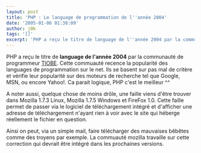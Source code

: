 ```yaml
---
layout: post
title: 'PHP : Le language de programmation de l''année 2004'
date: '2005-01-06 01:38:09'
author: j0k
tags: '[]'
excerpt: 'PHP a reçu le titre de language de l''année 2004 par la communauté de programmeur [TIOBE](http://www.tiobe.com/tpci.htm).   Cette commuauté recence la popularité des languages de programmation sur le net. Ils se basent sur pas mal de critère et vérifie leur popularité sur des moteurs de recherche tel que Google, MSN, ou encore Yahoo!.   Ca parait      ...'
---
```


PHP a reçu le titre de **language de l'année 2004** par la communauté de programmeur [TIOBE](http://www.tiobe.com/tpci.htm).   Cette commuauté recence la popularité des languages de programmation sur le net. Ils se basent sur pas mal de critère et vérifie leur popularité sur des moteurs de recherche tel que Google, MSN, ou encore Yahoo!.   Ca parait logique, PHP c'est le meilleur ^^

A noter aussi, quelque chose de moins drôle, une faille viens d'être trouver dans Mozilla 1.7.3 Linux, Mozilla 1.7.5 Windows et FireFox 1.0. Cette faille permet de passer via le logiciel de téléchargement intégré et d'afficher une adresse de téléchargement n'ayant rien à voir avec le site qui héberge réellement le fichier en question.

Ainsi on peut, via un simple mail, faire télécharger des mauvaises bêbêtes comme des troyens par exemple.   La commuauté mozilla travaille sur cette correction qui devrait être intégré dans les prochaines versions.
